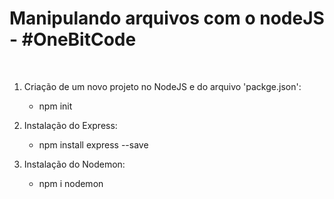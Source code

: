 # Manipulando arquivos com o nodeJS - #OneBitCode
   <br>
   
1. Criação de um novo projeto no NodeJS e do arquivo 'packge.json':
   - npm init

2. Instalação do Express:
   - npm install express --save

3. Instalação do Nodemon:
   - npm i nodemon
